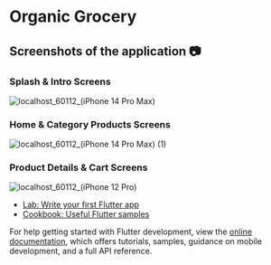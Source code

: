# Organic Grocery

## Screenshots of the application 📷

### Splash & Intro Screens
![localhost_60112_(iPhone 14 Pro Max)](https://github.com/FahadFarooq40/grocery_app_UI/assets/104043766/0f1db7e1-2e11-481b-9f34-d597bbbcf60d)

### Home & Category Products Screens
![localhost_60112_(iPhone 14 Pro Max) (1)](https://github.com/FahadFarooq40/grocery_app_UI/assets/104043766/7fcc934a-8665-41cd-b1fe-99caaf88bdbb)

### Product Details & Cart Screens
![localhost_60112_(iPhone 12 Pro)](https://github.com/FahadFarooq40/grocery_app_UI/assets/104043766/79fb67a3-f529-47c7-a687-f76e2996d421)



- [Lab: Write your first Flutter app](https://docs.flutter.dev/get-started/codelab)
- [Cookbook: Useful Flutter samples](https://docs.flutter.dev/cookbook)

For help getting started with Flutter development, view the
[online documentation](https://docs.flutter.dev/), which offers tutorials,
samples, guidance on mobile development, and a full API reference.

